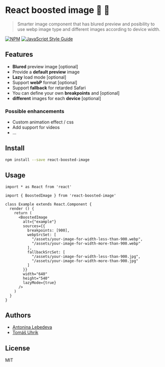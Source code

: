 # React boosted image :muscle: :sunrise_over_mountains:

> Smarter image component that has blured preview and posibility to use webp image type and different images according to device width.

[![NPM](https://img.shields.io/npm/v/example_lib.svg)](https://www.npmjs.com/package/react-boosted-image) [![JavaScript Style Guide](https://img.shields.io/badge/code_style-standard-brightgreen.svg)](https://standardjs.com)

## Features

- **Blured** preview image [optional]
- Provide a **default preview** image
- **Lazy** load mode [optional]
- Support **webP** format [optional]
- Support **fallback** for retarded Safari
- You can define your own **breakpoints** and [optional]
- **different** images for each **device** [optional]


### Possible enhancements

- Custom animation effect / css
- Add support for videos
- ...


## Install

```bash
npm install --save react-boosted-image
```

## Usage

```tsx
import * as React from 'react'

import { BoostedImage } from 'react-boosted-image'

class Example extends React.Component {
  render () {
    return (
      <BoostedImage
        alt={"example"}
        sources={{
          breakpoints: [900],
          webpSrcSet: [
            "/assets/your-image-for-width-less-than-900.webp",
            "/assets/your-image-for-width-more-than-900.webp"
          ],
          fallbackSrcSet: [
            "/assets/your-image-for-width-less-than-900.jpg",
            "/assets/your-image-for-width-more-than-900.jpg"
          ]
        }}
        width="640"
        height="540"
        lazyMode={true}
      />
    )
  }
}
```

## Authors

- [Antonina Lebedeva](https://github.com/lebtonya)
- [Tomáš Uhrík](https://github.com/TomasUhrik)

## License

MIT
